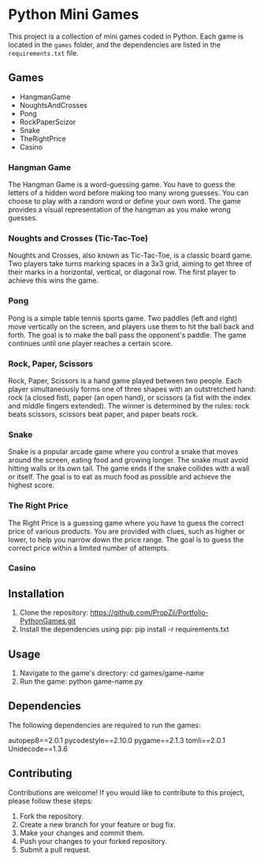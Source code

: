 # Python Mini Games

This project is a collection of mini games coded in Python. Each game is located in the `games` folder, and the dependencies are listed in the `requirements.txt` file.

## Games

- HangmanGame
- NoughtsAndCrosses
- Pong
- RockPaperScizor
- Snake
- TheRightPrice
- Casino

### Hangman Game

The Hangman Game is a word-guessing game. You have to guess the letters of a hidden word before making too many wrong guesses. You can choose to play with a random word or define your own word. The game provides a visual representation of the hangman as you make wrong guesses.

### Noughts and Crosses (Tic-Tac-Toe)

Noughts and Crosses, also known as Tic-Tac-Toe, is a classic board game. Two players take turns marking spaces in a 3x3 grid, aiming to get three of their marks in a horizontal, vertical, or diagonal row. The first player to achieve this wins the game.

### Pong

Pong is a simple table tennis sports game. Two paddles (left and right) move vertically on the screen, and players use them to hit the ball back and forth. The goal is to make the ball pass the opponent's paddle. The game continues until one player reaches a certain score.

### Rock, Paper, Scissors

Rock, Paper, Scissors is a hand game played between two people. Each player simultaneously forms one of three shapes with an outstretched hand: rock (a closed fist), paper (an open hand), or scissors (a fist with the index and middle fingers extended). The winner is determined by the rules: rock beats scissors, scissors beat paper, and paper beats rock.

### Snake

Snake is a popular arcade game where you control a snake that moves around the screen, eating food and growing longer. The snake must avoid hitting walls or its own tail. The game ends if the snake collides with a wall or itself. The goal is to eat as much food as possible and achieve the highest score.

### The Right Price

The Right Price is a guessing game where you have to guess the correct price of various products. You are provided with clues, such as higher or lower, to help you narrow down the price range. The goal is to guess the correct price within a limited number of attempts.

### Casino

## Installation

1. Clone the repository: https://github.com/PropZii/Portfolio-PythonGames.git
2. Install the dependencies using pip: pip install -r requirements.txt

## Usage

1. Navigate to the game's directory: cd games/game-name
2. Run the game: python game-name.py

## Dependencies
The following dependencies are required to run the games:

autopep8==2.0.1
pycodestyle==2.10.0
pygame==2.1.3
tomli==2.0.1
Unidecode==1.3.6

## Contributing
Contributions are welcome! If you would like to contribute to this project, please follow these steps:

1. Fork the repository.
2. Create a new branch for your feature or bug fix.
3. Make your changes and commit them.
4. Push your changes to your forked repository.
5. Submit a pull request.


